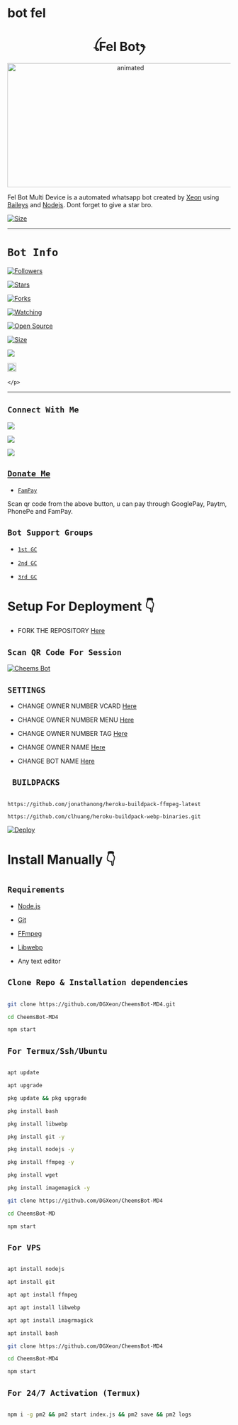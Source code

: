 # bot fel

<h1 align="center">ꪶFel Botꫂ<br></h1>

<p align="center">

<img src="https://media.tenor.com/images/e15cb1453a09e25bab41116d930329bf/tenor.gif" alt="animated" width="540" height="280" />

</p>

<p align="center">

Fel Bot Multi Device is a automated whatsapp bot created by <a href="https://github.com/anyafelicia" target="_blank">Xeon</a> using <a href="https://github.com/adiwajshing/Baileys" target="_blank">Baileys</a> and <a href="https://github.com/nodejs" target="_blank">Nodejs</a>. Dont forget to give a star bro.

</p>

<p align="center">

<a href="https://youtu.be/WiIqCdiDjFo"><img title="Size" src="https://img.shields.io/badge/Tutorial-Video-green"></a>

</p>

------

# ```Bot Info```

<p align="center">

<a href="https://github.com/DGXeon/followers"><img title="Followers" src="https://img.shields.io/github/followers/DGXeon?color=red&style=flat-square"></a>

<a href="https://github.com/DGXeon/CheemsBot-MD4/stargazers/"><img title="Stars" src="https://img.shields.io/github/stars/DGXeon/CheemsBot-MD4?color=blue&style=flat-square"></a>

<a href="https://github.com/DGXeon/CheemsBot-MD4/network/members"><img title="Forks" src="https://img.shields.io/github/forks/DGXeon/CheemsBot-MD4?color=red&style=flat-square"></a>

<a href="https://github.com/DGXeon/CheemsBot-MD4/watchers"><img title="Watching" src="https://img.shields.io/github/watchers/DGXeon/CheemsBot-MD4?label=Watchers&color=blue&style=flat-square"></a>

<a href="https://github.com/DGXeon/CheemsBot-MD4"><img title="Open Source" src="https://img.shields.io/badge/Author-Xeon%20Bot%20Inc.-red?v=103"></a>

<a href="https://github.com/DGXeon/CheemsBot-MD4/"><img title="Size" src="https://img.shields.io/github/repo-size/DGXeon/CheemsBot-MD4?style=flat-square&color=green"></a>

<a href="https://hits.seeyoufarm.com"><img src="https://hits.seeyoufarm.com/api/count/incr/badge.svg?url=https%3A%2F%2Fgithub.com%2FDGXeon%2FCheemsBot-MD4&count_bg=%2379C83D&title_bg=%23555555&icon=probot.svg&icon_color=%2300FF6D&title=hits&edge_flat=false"/></a>

<a href="https://github.com/DGXeon/CheemsBot-MD4/graphs/commit-activity"><img height="20" src="https://img.shields.io/badge/Maintained%3F-yes-green.svg"></a>&nbsp;&nbsp;

</p>

<p align='center'>

    </p>

-------

## ```Connect With Me```

<p align="center">

<a href="https://wa.me/916909137213"><img src="https://img.shields.io/badge/Contact Xeon-25D366?style=for-the-badge&logo=whatsapp&logoColor=white" />

<a href="https://chat.whatsapp.com/HYj9wu5Jrv6CROxyeQbHoS"><img src="https://img.shields.io/badge/Join Official GC-25D366?style=for-the-badge&logo=whatsapp&logoColor=white" />

<a href="https://youtube.com/channel/UCvAo9TZ0Pw9vrJ_0WYRyO3A"><img src="https://img.shields.io/badge/Subscribe Xeon-ff0000?style=for-the-badge&logo=youtube&logoColor=ff000000&link=https://www.youtube.com/c/BOTINDO" /><br>

</p>

## ```Donate Me```

- [`FamPay`](https://telegra.ph/file/8737b098fd5702daeb7e0.jpg)

<p align="left">

Scan qr code from the above button, u can pay through GooglePay, Paytm, PhonePe and FamPay.

</p>

## ```Bot Support Groups```

- [`1st GC`](https://chat.whatsapp.com/HYj9wu5Jrv6CROxyeQbHoS)

- [`2nd GC`](https://chat.whatsapp.com/LS1Xx3fSqg7FpSYSjKWhL5)

- [`3rd GC`](https://chat.whatsapp.com/EcycNbJFCVT5ZsG9xIGkqd)

# Setup For Deployment 👇

- FORK THE REPOSITORY [Here](https://github.com/DGXeon/CheemsBot-MD4/fork)

## `Scan QR Code For Session`

[![Cheems Bot](https://repl.it/badge/github/quiec/whatsasena)](https://replit.com/@DGXeon/Cheems-Bot-Multi-Device-Qr-Code-Generator?output%20only=1&lite=1#index.js)

## `SETTINGS`

- CHANGE OWNER NUMBER VCARD [Here](https://github.com/DGXeon/CheemsBot-MD4/blob/master/settings.js#L58)

- CHANGE OWNER NUMBER MENU [Here](https://github.com/DGXeon/CheemsBot-MD4/blob/master/settings.js#L65)

- CHANGE OWNER NUMBER TAG [Here](https://github.com/DGXeon/CheemsBot-MD4/blob/master/settings.js#L66)

- CHANGE OWNER NAME [Here](https://github.com/DGXeon/CheemsBot-MD4/blob/master/settings.js#L59)

- CHANGE BOT NAME [Here](https://github.com/DGXeon/CheemsBot-MD4/blob/master/settings.js#L67)

## ` BUILDPACKS`

```

https://github.com/jonathanong/heroku-buildpack-ffmpeg-latest

https://github.com/clhuang/heroku-buildpack-webp-binaries.git

```

[![Deploy](https://www.herokucdn.com/deploy/button.svg)](https://heroku.com/deploy?template=https://github.com/DGXeon/CheemsBot-MD4/)

# Install Manually 👇

## `Requirements`

* [Node.js](https://nodejs.org/en/)

* [Git](https://git-scm.com/downloads)

* [FFmpeg](https://github.com/BtbN/FFmpeg-Builds/releases/download/autobuild-2020-12-08-13-03/ffmpeg-n4.3.1-26-gca55240b8c-win64-gpl-4.3.zip)

* [Libwebp](https://developers.google.com/speed/webp/download)

* Any text editor

## `Clone Repo & Installation dependencies`

```bash

git clone https://github.com/DGXeon/CheemsBot-MD4.git

cd CheemsBot-MD4

npm start

```

## `For Termux/Ssh/Ubuntu`

```bash

apt update

apt upgrade

pkg update && pkg upgrade

pkg install bash

pkg install libwebp

pkg install git -y

pkg install nodejs -y 

pkg install ffmpeg -y 

pkg install wget

pkg install imagemagick -y

git clone https://github.com/DGXeon/CheemsBot-MD4

cd CheemsBot-MD

npm start

```

## `For VPS`

```bash

apt install nodejs 

apt install git 

apt apt install ffmpeg 

apt apt install libwebp 

apt apt install imagrmagick

apt install bash

git clone https://github.com/DGXeon/CheemsBot-MD4

cd CheemsBot-MD4

npm start

```

## `For 24/7 Activation (Termux)`

```bash

npm i -g pm2 && pm2 start index.js && pm2 save && pm2 logs

```
